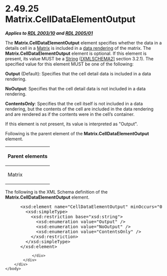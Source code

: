 <html dir="LTR" xmlns:mshelp="http://msdn.microsoft.com/mshelp" xmlns:ddue="http://ddue.schemas.microsoft.com/authoring/2003/5" xmlns:xlink="http://www.w3.org/1999/xlink" xmlns:tool="http://www.microsoft.com/tooltip">
    <head>
        <meta http-equiv="Content-Type" content="text/html; CHARSET=utf-8"></meta>
        <meta name="save" content="history"></meta>
        <title>2.49.25 Matrix.CellDataElementOutput</title>
        <xml>
            <mshelp:toctitle title="2.49.25 Matrix.CellDataElementOutput"></mshelp:toctitle>
            <mshelp:rltitle title="[MS-RDL]: Matrix.CellDataElementOutput"></mshelp:rltitle>
            <mshelp:keyword index="A" term="292be860-052e-4449-a684-2773b6c4aa32"></mshelp:keyword>
            <mshelp:attr name="DCSext.ContentType" value="open specification"></mshelp:attr>
            <mshelp:attr name="AssetID" value="292be860-052e-4449-a684-2773b6c4aa32"></mshelp:attr>
            <mshelp:attr name="TopicType" value="kbRef"></mshelp:attr>
            <mshelp:attr name="DCSext.Title" value="[MS-RDL]: Matrix.CellDataElementOutput" />
        </xml>
    </head>
    <body>
        <div id="header">
            <h1 class="heading">2.49.25 Matrix.CellDataElementOutput</h1>
        </div>
        <div id="mainSection">
            <div id="mainBody">
                <div id="allHistory" class="saveHistory"></div>
                <div id="sectionSection0" class="section" name="collapseableSection">
                    

<p><b><i>Applies to </i></b><a href="a7e2ad00-07c8-4f6d-80ab-3ad55df7b233.md"><b><i>RDL 2003/10</i></b></a><b>
<i>and </i></b><a href="3ebe2912-4958-4832-b391-cad1f5e13338.md"><b><i>RDL 2005/01</i></b></a></p>

<p>The <b>Matrix.CellDataElementOutput</b> element specifies
whether the data in a details cell in a <a href="25419c0a-c7c6-43d7-8ca5-1af842666dcb.md">Matrix</a> is included in a <a href="b2482b3f-74ab-4ca8-a9e5-c07955011743.md#gt_9069c206-b9e9-4374-a7ee-50faf5def25b">data rendering</a> of the
matrix. The <b>Matrix.CellDataElementOutput</b> element is optional. If this
element is present, its value MUST be a <a href="1ed81ef3-a683-45e3-aaad-bd2bbe71bc3d.md">String</a> (<a href="https://go.microsoft.com/fwlink/?LinkId=90610">[XMLSCHEMA2]</a> section
3.2.1). The specified value for this element MUST be one of the following:</p>

<p><b>Output</b> (Default): Specifies that the cell
detail data is included in a data rendering.</p>

<p><b>NoOutput</b>: Specifies that the cell detail data
is not included in a data rendering.</p>

<p><b>ContentsOnly</b>: Specifies that the cell itself
is not included in a data rendering, but the contents of the cell are included
in the data rendering and are rendered as if the contents were in the cell’s
container.</p>

<p>If this element is not present, its value is interpreted as
&quot;Output&quot;.</p>

<p>Following is the parent element of the <b>Matrix.CellDataElementOutput</b>
element.</p>

<table>
 <thead>
  <tr>
   <th>
   <p>Parent elements</p>
   </th>
  </tr>
 </thead>
 <tr>
  <td>
  <p>Matrix</p>
  </td>
 </tr>
</table>

<p>The following is the XML Schema definition of the <b>Matrix.CellDataElementOutput</b>
element.</p>

<dl>
<dd>
<div><pre> &lt;xsd:element name=&quot;CellDataElementOutput&quot; minOccurs=&quot;0&quot;&gt;
   &lt;xsd:simpleType&gt;
     &lt;xsd:restriction base=&quot;xsd:string&quot;&gt;
       &lt;xsd:enumeration value=&quot;Output&quot; /&gt;
       &lt;xsd:enumeration value=&quot;NoOutput&quot; /&gt;
       &lt;xsd:enumeration value=&quot;ContentsOnly&quot; /&gt;
     &lt;/xsd:restriction&gt;
   &lt;/xsd:simpleType&gt;
 &lt;/xsd:element&gt;
</pre></div>
</dd></dl>


                </div>
            </div>
        </div>
    </body>
</html>